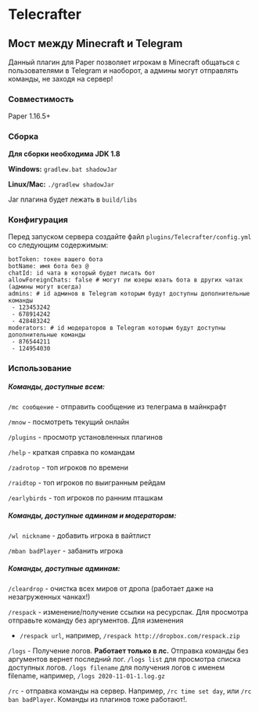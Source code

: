 # Telecrafter
## Мост между Minecraft и Telegram

Данный плагин для Paper позволяет игрокам в Minecraft общаться с пользователями в Telegram и наоборот, а админы могут
отправлять команды, не заходя на сервер!

### Совместимость
Paper 1.16.5+

### Сборка

**Для сборки необходима JDK 1.8**

**Windows:**
`gradlew.bat shadowJar`

**Linux/Mac:**
`./gradlew shadowJar`

Jar плагина будет лежать в `build/libs`


### Конфигурация

Перед запуском сервера создайте файл `plugins/Telecrafter/config.yml` со следующим содержимым:
```
botToken: токен вашего бота
botName: имя бота без @
chatId: id чата в который будет писать бот
allowForeignChats: false # могут ли юзеры юзать бота в других чатах (админы могут всегда)
admins: # id админов в Telegram которым будут доступны дополнительные команды
 - 123453242
 - 678914242
 - 428483242
moderators: # id модераторов в Telegram которым будут доступны дополнительные команды
 - 876544211
 - 124954030
```

### Использование

##### Команды, доступные всем:

`/mc сообщение` - отправить сообщение из телеграма в майнкрафт

`/mnow` - посмотреть текущий онлайн

`/plugins` - просмотр установленных плагинов

`/help` - краткая справка по командам

`/zadrotop` - топ игроков по времени

`/raidtop` - топ игроков по выигранным рейдам

`/earlybirds` - топ игроков по ранним пташкам

##### Команды, доступные админам и модераторам:

`/wl nickname` - добавить игрока в вайтлист

`/mban badPlayer` - забанить игрока

##### Команды, доступные админам:

`/cleardrop` - очистка всех миров от дропа (работает даже на незагруженных чанках!)

`/respack` - изменение/получение ссылки на ресурспак. Для просмотра отправьте команду без аргументов. Для изменения
- `/respack url`, например, `/respack http://dropbox.com/respack.zip`

`/logs` - Получение логов. **Работает только в лс.** Отправка команды без аргументов вернет последний лог. `/logs list`
для просмотра списка доступных логов. `/logs filename` для получения логов с именем filename,
например, `/logs 2020-11-01-1.log.gz`

`/rc` - отправка команды на сервер. Например, `/rc time set day`, или `/rc ban badPlayer`. Команды из плагинов тоже
работают!.